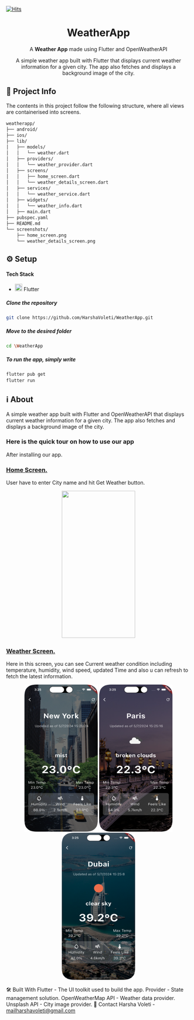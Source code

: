 [![Hits](https://hits.seeyoufarm.com/api/count/incr/badge.svg?url=https%3A%2F%2Fgithub.com%2FSupriyaKuncha%2Fculturize&count_bg=%23FE5667&title_bg=%23FE5667&icon=github.svg&icon_color=%23FFFFFF&title=Repository+Visits&edge_flat=false)](https://hits.seeyoufarm.com)

  <h1 align="center"> WeatherApp </h1>
<p align="center">A <b>Weather App</b> made using Flutter and OpenWeatherAPI</p>

<p align="center">A simple weather app built with Flutter that displays current weather information for a given city. The app also fetches and displays a background image of the city.</p>

## 📝 Project Info
The contents in this project follow the following structure, where all views are containerised into screens.

```
weatherapp/
├── android/
├── ios/
├── lib/
│   ├── models/
│   │   └── weather.dart
│   ├── providers/
│   │   └── weather_provider.dart
│   ├── screens/
│   │   ├── home_screen.dart
│   │   └── weather_details_screen.dart
│   ├── services/
│   │   └── weather_service.dart
│   ├── widgets/
│   │   └── weather_info.dart
│   ├── main.dart
├── pubspec.yaml
├── README.md
└── screenshots/
    ├── home_screen.png
    └── weather_details_screen.png
```

## ⚙️ Setup

  #### Tech Stack
  <ul>
  <li><img src="https://img.icons8.com/color/48/null/flutter.png" width="20" height="20">  Flutter</li>
  </ul>

  ##### Clone the repository
```bash
git clone https://github.com/HarshaVoleti/WeatherApp.git
```
  ##### Move to the desired folder
```bash
cd \WeatherApp
```

  ##### To run the app, simply write
```bash
flutter pub get
flutter run
```

## ℹ️ About

<p> A simple weather app built with Flutter and OpenWeatherAPI that displays current weather information for a given city. The app also fetches and displays a background image of the city.</p>

### Here is the quick tour on how to use our app
After installing our app.

#### <h3><ins>Home Screen.</ins></h3>
 User have to enter City name and hit Get Weather button.

<div display="flex" align="center" border-left="2px solid white">
<img src="[screenshot/homepage.png](https://github.com/HarshaVoleti/WeatherApp/blob/main/screenshots/homepage.png)" width="200" height="400" >
</div>

#### <h3><ins>Weather Screen.</ins></h3>
Here in this screen, you can see Current weather condition including temperature, humidity, wind speed, updated Time and also u can refresh to fetch the latest information.

<div display="flex" align="center" border-left="2px solid white">
<img src="https://github.com/HarshaVoleti/WeatherApp/blob/main/screenshots/NewYork.png" width="200" height="400" >
<img src="https://github.com/HarshaVoleti/WeatherApp/blob/main/screenshots/Paris.png" width="200" height="400" >
<img src="https://github.com/HarshaVoleti/WeatherApp/blob/main/screenshots/Dubai.png" width="200" height="400" >
</div>

🛠️ Built With
Flutter - The UI toolkit used to build the app.
Provider - State management solution.
OpenWeatherMap API - Weather data provider.
Unsplash API - City image provider.
💬 Contact
Harsha Voleti - mailharshavoleti@gmail.com
